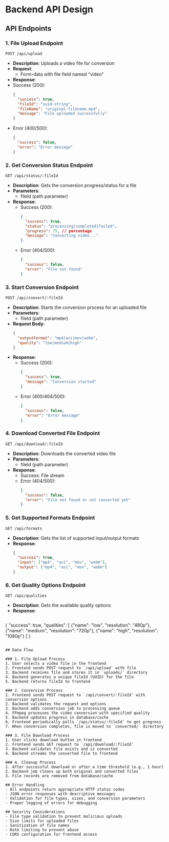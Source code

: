 # Backend API Design

## API Endpoints

### 1. File Upload Endpoint
```
POST /api/upload
```
- **Description**: Uploads a video file for conversion
- **Request**:
  - Form-data with file field named "video"
- **Response**:
 - Success (200): 
    ```json
    {
      "success": true,
      "fileId": "uuid-string",
      "fileName": "original-filename.mp4",
      "message": "File uploaded successfully"
    }
    ```
  - Error (400/500):
    ```json
    {
      "success": false,
      "error": "Error message"
    }
    ```

### 2. Get Conversion Status Endpoint
```
GET /api/status/:fileId
```
- **Description**: Gets the conversion progress/status for a file
- **Parameters**: 
  - fileId (path parameter)
- **Response**:
  - Success (200):
    ```json
    {
      "success": true,
      "status": "processing|completed|failed",
      "progress": 75, // percentage
      "message": "Converting video..."
    }
    ```
  - Error (404/500):
    ```json
    {
      "success": false,
      "error": "File not found"
    }
    ```

### 3. Start Conversion Endpoint
```
POST /api/convert/:fileId
```
- **Description**: Starts the conversion process for an uploaded file
- **Parameters**:
  - fileId (path parameter)
- **Request Body**:
  ```json
  {
    "outputFormat": "mp4|avi|mov|webm",
    "quality": "low|medium|high"
  }
  ```
- **Response**:
  - Success (200):
    ```json
    {
      "success": true,
      "message": "Conversion started"
    }
    ```
  - Error (400/404/500):
    ```json
    {
      "success": false,
      "error": "Error message"
    }
    ```

### 4. Download Converted File Endpoint
```
GET /api/download/:fileId
```
- **Description**: Downloads the converted video file
- **Parameters**:
  - fileId (path parameter)
- **Response**:
  - Success: File stream
  - Error (404/500):
    ```json
    {
      "success": false,
      "error": "File not found or not converted yet"
    }
    ```

### 5. Get Supported Formats Endpoint
```
GET /api/formats
```
- **Description**: Gets the list of supported input/output formats
- **Response**:
  ```json
  {
    "success": true,
    "input": ["mp4", "avi", "mov", "webm"],
    "output": ["mp4", "avi", "mov", "webm"]
  }
  ```

### 6. Get Quality Options Endpoint
```
GET /api/qualities
```
- **Description**: Gets the available quality options
- **Response**:
  ```json
 {
    "success": true,
    "qualities": [
      {"name": "low", "resolution": "480p"},
      {"name": "medium", "resolution": "720p"},
      {"name": "high", "resolution": "1080p"}
    ]
  }
  ```

## Data Flow

### 1. File Upload Process
1. User selects a video file in the frontend
2. Frontend sends POST request to `/api/upload` with file
3. Backend receives file and stores it in `uploads/` directory
4. Backend generates a unique fileId (UUID) for the file
5. Backend returns fileId to frontend

### 2. Conversion Process
1. Frontend sends POST request to `/api/convert/:fileId` with conversion options
2. Backend validates the request and options
3. Backend adds conversion job to processing queue
4. FFmpeg processes the video conversion with specified quality
5. Backend updates progress in database/cache
6. Frontend periodically polls `/api/status/:fileId` to get progress
7. When conversion completes, file is moved to `converted/` directory

### 3. File Download Process
1. User clicks download button in frontend
2. Frontend sends GET request to `/api/download/:fileId`
3. Backend validates file exists and is converted
4. Backend streams the converted file to frontend

### 4. Cleanup Process
1. After successful download or after a time threshold (e.g., 1 hour)
2. Backend job cleans up both original and converted files
3. File records are removed from database/cache

## Error Handling
- All endpoints return appropriate HTTP status codes
- JSON error responses with descriptive messages
- Validation for file types, sizes, and conversion parameters
- Proper logging of errors for debugging

## Security Considerations
- File type validation to prevent malicious uploads
- Size limits for uploaded files
- Sanitization of file names
- Rate limiting to prevent abuse
- CORS configuration for frontend access